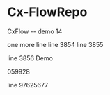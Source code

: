 # Cx-FlowRepo


CxFlow -- demo 14


one more line
line 3854
line 3855




line 3856
Demo



059928


line 97625677
